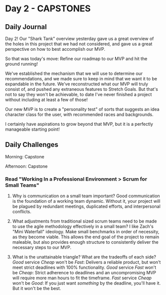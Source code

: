# Day 2 - CAPSTONES

## Daily Journal

Day 2!
Our "Shark Tank" overview yesterday gave us a great overview of the holes in this project that we had not considered, and gave us a great perspective on how to best accomplish our MVP.

So that was today's move: Refine our roadmap to our MVP and hit the ground running!

We've established the mechanism that we will use to determine our recommendations, and we made sure to keep in mind that we want it to be expandable in the future. We've reconstructed what our MVP will truly consist of, and pushed any extraneous features to Stretch Goals. But that's not to say they won't be achievable, to date I've never finished a project without including at least a few of those!

Our new MVP is to create a "personality test" of sorts that suggests an idea character class for the user, with recommended races and backgrounds.

I certainly have aspirations to grow beyond that MVP, but it is a perfectly manageable starting point!

## Daily Challenges

Morning: Capstone

Afternoon: Capstone

### Read "Working In a Professional Environment > Scrum for Small Teams"

1. Why is communication on a small team important?
   Good communication is the foundation of a working team dynamic. Without it, your project will be plagued by redundant meetings, duplicated efforts, and interpersonal conflicts.

2. What adjustments from traditional sized scrum teams need to be made to use the agile methodology effectively in a small team?
   I like Zach's "Mini Waterfall" ideology. Make small benchmarks in order of necessity, as they become viable. This allows the end goal of the project to remain maleable, but also provides enough structure to consistently deliver the necessary steps to our MVP.

3. What is the unattainable triangle? What are the tradeoffs of each side?
   _Good_ service _Cheap_ won't be _Fast_: Delivers a reliable product, but won't meet strict deadlines with 100% functionality.
   _Good_ service _Fast_ won't be _Cheap_: Strict adherence to deadlines and an uncompromising MVP will require more man hours to fit the timeframe.
   _Fast_ service _Cheap_ won't be _Good_: If you just want _something_ by the deadline, you'll have it. But it won't be the best.

